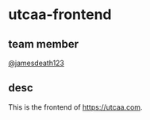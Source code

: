 # utcaa-frontend

## team member
[@jamesdeath123](https://github.com/jamesdeath123)

## desc
This is the frontend of https://utcaa.com.
